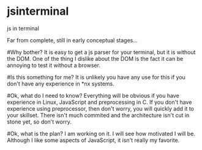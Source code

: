 # jsinterminal
js in terminal

Far from complete, still in early conceptual stages...

#Why bother?
It is easy to get a js parser for your terminal, but it is without the DOM.
One of the thing I dislike about the DOM is the fact it can be annoying to test it without a browser.

#Is this something for me?
It is unlikely you have any use for this if you don't have any experience in *nx systems.

#Ok, what do I need to know?
Everything will be obvious if you have experience in Linux, JavaScript and preprocessing in C.
If you don't have experience using preprocessor, then don't worry, you will quickly add it to your skillset.
There isn't much commited and the architecture isn't cut in stone yet, so don't worry.

#Ok, what is the plan?
I am working on it. I will see how motivated I will be. Although I like some aspects of JavaScript, it isn't really
my favorite.
